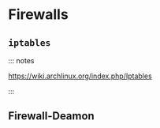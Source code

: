 # Firewalls

## `iptables`

::: notes

https://wiki.archlinux.org/index.php/Iptables

:::

## Firewall-Deamon

